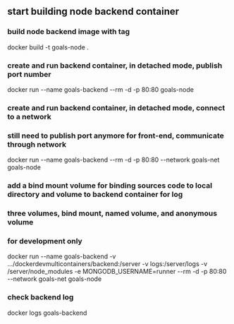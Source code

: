 ## start building node backend container 

### build node backend image with tag

docker build -t goals-node .

### create and run backend container, in detached mode, publish port number 

docker run --name goals-backend --rm -d -p 80:80 goals-node

### create and run backend container, in detached mode, connect to a network
### still need to publish port anymore for front-end, communicate through network 

docker run --name goals-backend --rm -d -p 80:80 --network goals-net goals-node

### add a bind mount volume for binding sources code to local directory and volume to backend container for log 
### three volumes, bind mount, named volume, and anonymous volume
### for development only 

docker run --name goals-backend -v .../dockerdevmulticontainers/backend:/server -v logs:/server/logs -v /server/node_modules -e MONGODB_USERNAME=runner --rm -d -p 80:80 --network goals-net goals-node

### check backend log

docker logs goals-backend
